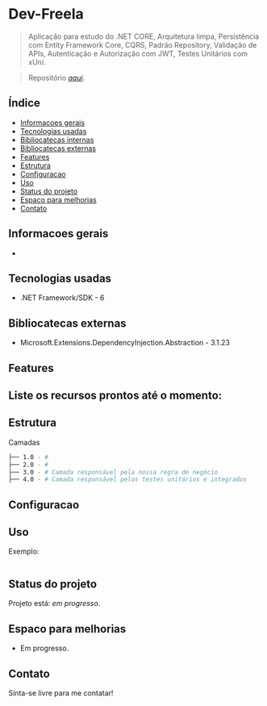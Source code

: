 # Dev-Freela
> Aplicação para estudo do .NET CORE, Arquitetura limpa, 
> Persistência com Entity Framework Core, CQRS, Padrão Repository,
> Validação de APIs, Autenticação e Autorização com JWT,
> Testes Unitários com xUni.

> Repositório [_aqui_]().

## Índice
* [Informacoes gerais](#informacoes-gerais)
* [Tecnologias usadas](#tecnologias-usadas)
* [Bibliocatecas internas](#bibliotecas-internas)
* [Bibliocatecas externas](#bibliotecas-externas)
* [Features](#features)
* [Estrutura](#estrutura)
* [Configuracao](#configuracao)
* [Uso](#uso)
* [Status do projeto](#status-do-projeto)
* [Espaco para melhorias](#espaco-para-melhorias)
* [Contato](#contato)

## Informacoes gerais
- 

## Tecnologias usadas
- .NET Framework/SDK - 6

## Bibliocatecas externas
- Microsoft.Extensions.DependencyInjection.Abstraction - 3.1.23

## Features
Liste os recursos prontos até o momento:
- 

## Estrutura

Camadas
```sh
├── 1.0 - # 
├── 2.0 - # 
├── 3.0 - # Camada responsável pela nossa regra de negócio
├── 4.0 - # Camada responsável pelos testes unitários e integrados 
```

## Configuracao 

## Uso

Exemplo: 
```sh

```

## Status do projeto
Projeto está: _em progresso_.

## Espaco para melhorias
- Em progresso.

## Contato
Sinta-se livre para me contatar!
